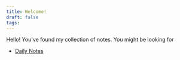 ```yaml
---
title: Welcome!
draft: false
tags:
---
```

Hello! You've found my collection of notes. You might be looking for

- [Daily Notes](https://notes.nicole.computer/daily/)